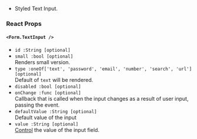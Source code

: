 * Styled Text Input.

### React Props

#### `<Form.TextInput />`
* `id :String [optional]`  
* `small :bool [optional]`  
Renders small version.
* `type :oneOf['text', 'password', 'email', 'number', 'search', 'url'] [optional]`  
Default of `text` will be rendered.
* `disabled :bool [optional]`
* `onChange :func [optional]`  
Callback that is called when the input changes as a result of user input, passing the event.
* `defaultValue :String [optional]`  
Default value of the input
* `value :String [optional]`  
[Control](https://facebook.github.io/react/docs/forms.html#controlled-components) the value of the input field.
